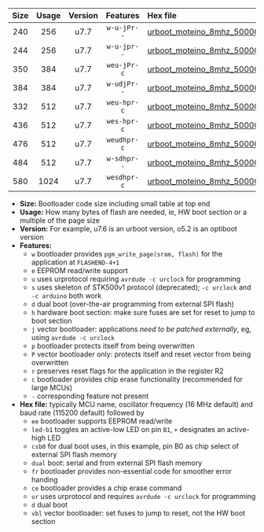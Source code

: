 |Size|Usage|Version|Features|Hex file|
|:-:|:-:|:-:|:-:|:--|
|240|256|u7.7|`w-u-jPr--`|[urboot_moteino_8mhz_500000bps_led+b1_ur_vbl.hex](https://raw.githubusercontent.com/stefanrueger/urboot.hex/main/boards/moteino/fcpu_8mhz/500000_bps/urboot_moteino_8mhz_500000bps_led+b1_ur_vbl.hex)|
|244|256|u7.7|`w-u-jpr--`|[urboot_moteino_8mhz_500000bps_led+b1_fr_ur_vbl.hex](https://raw.githubusercontent.com/stefanrueger/urboot.hex/main/boards/moteino/fcpu_8mhz/500000_bps/urboot_moteino_8mhz_500000bps_led+b1_fr_ur_vbl.hex)|
|350|384|u7.7|`weu-jPr-c`|[urboot_moteino_8mhz_500000bps_ee_led+b1_fr_ce_ur_vbl.hex](https://raw.githubusercontent.com/stefanrueger/urboot.hex/main/boards/moteino/fcpu_8mhz/500000_bps/urboot_moteino_8mhz_500000bps_ee_led+b1_fr_ce_ur_vbl.hex)|
|384|384|u7.7|`w-udjPr--`|[urboot_moteino_8mhz_500000bps_led+b1_csb0_dual_ur_vbl.hex](https://raw.githubusercontent.com/stefanrueger/urboot.hex/main/boards/moteino/fcpu_8mhz/500000_bps/urboot_moteino_8mhz_500000bps_led+b1_csb0_dual_ur_vbl.hex)|
|332|512|u7.7|`weu-hpr-c`|[urboot_moteino_8mhz_500000bps_ee_led+b1_fr_ce_ur.hex](https://raw.githubusercontent.com/stefanrueger/urboot.hex/main/boards/moteino/fcpu_8mhz/500000_bps/urboot_moteino_8mhz_500000bps_ee_led+b1_fr_ce_ur.hex)|
|436|512|u7.7|`wes-hpr-c`|[urboot_moteino_8mhz_500000bps_ee_led+b1_fr_ce.hex](https://raw.githubusercontent.com/stefanrueger/urboot.hex/main/boards/moteino/fcpu_8mhz/500000_bps/urboot_moteino_8mhz_500000bps_ee_led+b1_fr_ce.hex)|
|476|512|u7.7|`weudhpr-c`|[urboot_moteino_8mhz_500000bps_ee_led+b1_csb0_dual_fr_ce_ur.hex](https://raw.githubusercontent.com/stefanrueger/urboot.hex/main/boards/moteino/fcpu_8mhz/500000_bps/urboot_moteino_8mhz_500000bps_ee_led+b1_csb0_dual_fr_ce_ur.hex)|
|484|512|u7.7|`w-sdhpr--`|[urboot_moteino_8mhz_500000bps_led+b1_csb0_dual_fr.hex](https://raw.githubusercontent.com/stefanrueger/urboot.hex/main/boards/moteino/fcpu_8mhz/500000_bps/urboot_moteino_8mhz_500000bps_led+b1_csb0_dual_fr.hex)|
|580|1024|u7.7|`wesdhpr-c`|[urboot_moteino_8mhz_500000bps_ee_led+b1_csb0_dual_fr_ce.hex](https://raw.githubusercontent.com/stefanrueger/urboot.hex/main/boards/moteino/fcpu_8mhz/500000_bps/urboot_moteino_8mhz_500000bps_ee_led+b1_csb0_dual_fr_ce.hex)|

- **Size:** Bootloader code size including small table at top end
- **Usage:** How many bytes of flash are needed, ie, HW boot section or a multiple of the page size
- **Version:** For example, u7.6 is an urboot version, o5.2 is an optiboot version
- **Features:**
  + `w` bootloader provides `pgm_write_page(sram, flash)` for the application at `FLASHEND-4+1`
  + `e` EEPROM read/write support
  + `u` uses urprotocol requiring `avrdude -c urclock` for programming
  + `s` uses skeleton of STK500v1 protocol (deprecated); `-c urclock` and `-c arduino` both work
  + `d` dual boot (over-the-air programming from external SPI flash)
  + `h` hardware boot section: make sure fuses are set for reset to jump to boot section
  + `j` vector bootloader: applications *need to be patched externally*, eg, using `avrdude -c urclock`
  + `p` bootloader protects itself from being overwritten
  + `P` vector bootloader only: protects itself and reset vector from being overwritten
  + `r` preserves reset flags for the application in the register R2
  + `c` bootloader provides chip erase functionality (recommended for large MCUs)
  + `-` corresponding feature not present
- **Hex file:** typically MCU name, oscillator frequency (16 MHz default) and baud rate (115200 default) followed by
  + `ee` bootloader supports EEPROM read/write
  + `led-b1` toggles an active-low LED on pin `B1`, `+` designates an active-high LED
  + `csb0` for dual boot uses, in this example, pin B0 as chip select of external SPI flash memory
  + `dual` boot: serial and from external SPI flash memory
  + `fr` bootloader provides non-essential code for smoother error handing
  + `ce` bootloader provides a chip erase command
  + `ur` uses urprotocol and requires `avrdude -c urclock` for programming
  + `d` dual boot
  + `vbl` vector bootloader: set fuses to jump to reset, not the HW boot section
